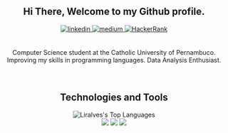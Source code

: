 <div align="center">
<h2> Hi There, Welcome to my Github profile.</h2>
<a href="https://linkedin.com/in/luana-liraa" target="_blank">
<img src=https://img.shields.io/badge/linkedin-%2300acee.svg?color=405DE6&style=for-the-badge&logo=linkedin&logoColor=white alt=linkedin style="margin-bottom: 5px;"/>
</a>
<a href="https://medium.com/@liravs" target="_blank">
<img src=https://img.shields.io/badge/-Medium-%23000000?style=for-the-badge&logo=medium&logoColor=white alt=medium style="margin-bottom: 5px;"/>
</a>
<a href="https://www.hackerrank.com/profile/larissa_liraalv1" target="_blank">
<img src=https://img.shields.io/badge/-Hackerrank-2EC866?style=for-the-badge&logo=HackerRank&logoColor=white alt=HackerRank style="margin-bottom: 5px;"/>
</a>
<br />
<br />

Computer Science student at the Catholic University of Pernambuco. Improving my skills in programming languages. Data Analysis Enthusiast.
<br />
<br />
<br />
## Technologies and Tools
<img src="https://github-readme-stats.vercel.app/api/top-langs/?username=liralves&layout=compact&theme=dark&bg_color=0A0A0A" alt="Liralves's Top Languages"/>
<br />
</div>
<div align="center">
<div style="display: inline">
<img src="https://img.shields.io/badge/python-3670A0?style=for-the-badge&logo=python&logoColor=ffdd54"/>
<img src="https://img.shields.io/badge/C-00599C?style=for-the-badge&logo=c&logoColor=white"/>
<img src="https://img.shields.io/badge/java-%23ED8B00.svg?style=for-the-badge&logo=openjdk&logoColor=white"/>
</div> 
</div>
